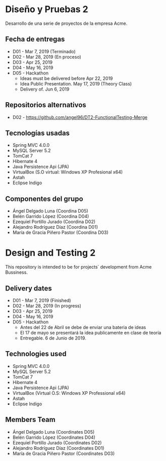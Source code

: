 # Diseño y Pruebas 2

  Desarrollo de una serie de proyectos de la empresa Acme.
  
  ## Fecha de entregas
  
  * D01 - Mar 7, 2019 (Terminado)
  * D02 - Mar 28, 2019 (En proceso)
  * D03 - Apr 25, 2019
  * D04 - May 16, 2019
  * D05 - Hackathon
    * Ideas must be delivered before Apr 22, 2019
    * Idea Public Presentation. May 17, 2019 (Theory Class)
    * Delivery of. Jun 6, 2019
  ## Repositorios alternativos
  
  * D02 - https://github.com/angel96/DT2-FunctionalTesting-Merge
  
  ## Tecnologías usadas
  
  * Spring MVC 4.0.0
  * MySQL Server 5.2
  * TomCat 7
  * Hibernate 4
  * Java Persistence Api (JPA)
  * VirtualBox (S.O virtual: Windows XP Profesional x64)
  * Astah
  * Eclipse Indigo
  
  ## Componentes del grupo
  
  * Ángel Delgado Luna (Coordina D05)
  * Belén Garrido López (Coordina D04)
  * Ezequiel Portillo Jurado (Coordina D02)
  * Alejandro Rodríguez Díaz (Coordina D01)
  * María de Gracia Piñero Pastor (Coordina D03)

# Design and Testing 2

  This repository is intended to be for projects´ development from Acme Bussiness.
  
  ## Delivery dates
  
  * D01 - Mar 7, 2019 (Finished)
  * D02 - Mar 28, 2019 (In progress)
  * D03 - Apr 25, 2019
  * D04 - May 16, 2019
  * D05 - Hackathon
    * Antes del 22 de Abril se debe de enviar una bateria de ideas
    * El 17 de mayo se presentará la idea publicamente en clase de teoría
    * Entregable. 6 de Junio de 2019.
  
  ## Technologies used
  
  * Spring MVC 4.0.0
  * MySQL Server 5.2
  * TomCat 7
  * Hibernate 4
  * Java Persistence Api (JPA)
  * VirtualBox (Virtual O.S: Windows XP Professional x64)
  * Astah
  * Eclipse Indigo
  
  ## Members Team
  
  * Ángel Delgado Luna (Coordinates D05)
  * Belén Garrido López (Coordinates D04)
  * Ezequiel Portillo Jurado (Coordinates D02)
  * Alejandro Rodríguez Díaz (Coordinates D01)
  * María de Gracia Piñero Pastor (Coordinates D03)
